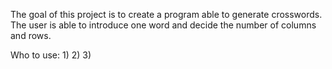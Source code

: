 The goal of this project is to create a program able to generate crosswords.
The user is able to introduce one word and decide the number of columns and rows.

Who to use:
    1) 
    2) 
    3) 

